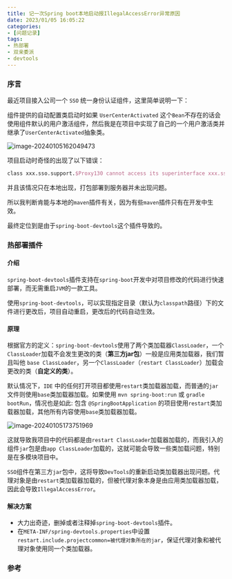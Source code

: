 ```yaml
---
title: 记一次Spring boot本地启动报IllegalAccessError异常原因
date: 2023/01/05 16:05:22
categories:
- [问题记录]
tags:
- 热部署
- 双亲委派
- devtools
---
```


### 序言

最近项目接入公司一个 `SSO` 统一身份认证组件，这里简单说明一下：

组件提供的自动配置类启动时如果 `UserCenterActivated` 这个`Bean`不存在的话会使用组件默认的用户激活组件，然后我是在项目中实现了自己的一个用户激活类并继承了`UserCenterActivated`抽象类。

![image-20240105162049473](https://image.seeyourface.cn/2024/01/image-20240105162049473.png)

项目启动时奇怪的出现了以下错误：

```tex
class xxx.sso.support.$Proxy130 cannot access its superinterface xxx.sso.support.AppRegistryInfo
```

并且该情况只在本地出现，打包部署到服务器并未出现问题。

所以我判断肯能与本地的`maven`插件有关，因为有些`maven`插件只有在开发中生效。

最终定位到是由于`spring-boot-devtools`这个插件导致的。



### 热部署插件

#### 介绍

`spring-boot-devtools`插件支持在`spring-boot`开发中对项目修改的代码进行快速部署，而无需重启`JVM`的一款工具。

使用`spring-boot-devtools`，可以实现指定目录（默认为`classpath`路径）下的文件进行更改后，项目自动重启，更改后的代码自动生效。



#### 原理

根据官方的定义：`spring-boot-devtools`使用了两个类加载器`ClassLoader`，一个`ClassLoader`加载不会发生更改的类（**第三方jar包**）一般是应用类加载器，我们暂且叫他 `base ClassLoader`，另一个`ClassLoader`（`restart ClassLoader`）加载会更改的类（**自定义的类**）。

默认情况下，`IDE` 中的任何打开项目都使用`restart`类加载器加载，而普通的`jar` 文件则使用`base`类加载器加载。如果使用 `mvn spring-boot:run` 或 `gradle bootRun`，情况也是如此: 包含 `@SpringBootApplication` 的项目使用`restart`类加载器加载，其他所有内容使用`base`类加载器加载。

![image-20240105173751969](https://image.seeyourface.cn/2024/01/image-20240105173751969.png)

这就导致我项目中的代码都是由`restart ClassLoader`加载器加载的，而我引入的组件`jar`包是由`app ClassLoader`加载的，这就可能会导致一些类加载问题，特别是在多模块项目中。

`SSO`组件在第三方`jar`包中，这将导致`DevTools`的重新启动类加载器出现问题。代理对象是由`restart`类加载器加载的，但被代理对象本身是由应用类加载器加载，因此会导致`IllegalAccessError`。

#### 解决方案

- 大力出奇迹，删掉或者注释掉`spring-boot-devtools`插件。
- 在`META-INF/spring-devtools.properties`中设置`restart.include.projectcommon=被代理对象所在的jar`，保证代理对象和被代理对象使用同一个类加载器。



### 参考

[^1]: https://docs.spring.io/spring-boot/docs/current/reference/htmlsingle/#using.devtools.diagnosing-classloading-issues

